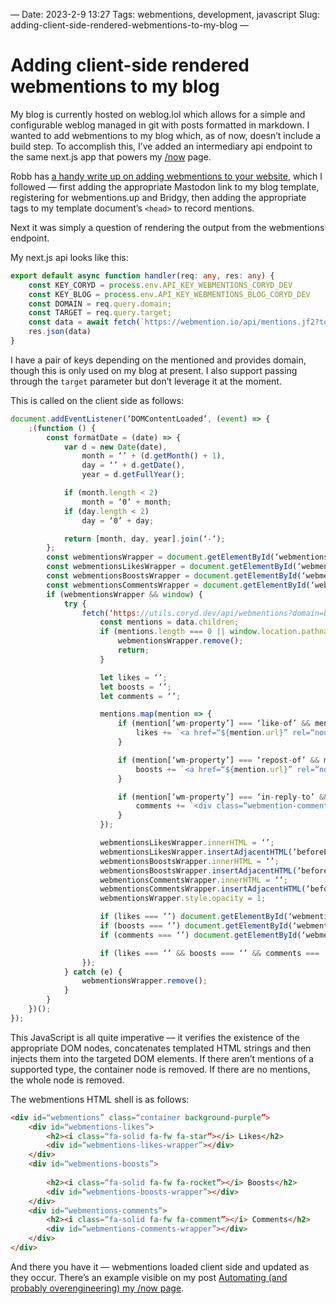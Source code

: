—
Date: 2023-2-9 13:27
Tags: webmentions, development, javascript
Slug: adding-client-side-rendered-webmentions-to-my-blog
—

# Adding client-side rendered webmentions to my blog

My blog is currently hosted on weblog.lol which allows for a simple and configurable weblog managed in git with posts formatted in markdown. I wanted to add webmentions to my blog which, as of now, doesn’t include a build step. To accomplish this, I’ve added an intermediary api endpoint to the same next.js app that powers my [/now](https://coryd.dev/now) page.

Robb has [a handy write up on adding webmentions to your website](https://rknight.me/adding-webmentions-to-your-site/), which I followed  — first adding the appropriate Mastodon link to my blog template, registering for webmentions.up and Bridgy, then adding the appropriate tags to my template document’s `<head>` to record mentions.

Next it was simply a question of rendering the output from the webmentions endpoint. 

My next.js api looks like this:

```typescript
export default async function handler(req: any, res: any) {
    const KEY_CORYD = process.env.API_KEY_WEBMENTIONS_CORYD_DEV
    const KEY_BLOG = process.env.API_KEY_WEBMENTIONS_BLOG_CORYD_DEV
    const DOMAIN = req.query.domain;
    const TARGET = req.query.target;
    const data = await fetch(`https://webmention.io/api/mentions.jf2?token=${DOMAIN === ‘coryd.dev’ ? KEY_CORYD : KEY_BLOG}${TARGET ? `&target=${TARGET}` : ‘’}&per-page=1000`).then((response) => response.json())
    res.json(data)
}
```

I have a pair of keys depending on the mentioned and provides domain, though this is only used on my blog at present. I also support passing through the `target` parameter but don’t leverage it at the moment.

This is called on the client side as follows:

```javascript
document.addEventListener(‘DOMContentLoaded’, (event) => {
    ;(function () {
        const formatDate = (date) => {
            var d = new Date(date),
                month = ‘’ + (d.getMonth() + 1),
                day = ‘’ + d.getDate(),
                year = d.getFullYear();

            if (month.length < 2)
                month = ‘0’ + month;
            if (day.length < 2)
                day = ‘0’ + day;

            return [month, day, year].join(‘-‘);
        };
        const webmentionsWrapper = document.getElementById(‘webmentions’);
        const webmentionsLikesWrapper = document.getElementById(‘webmentions-likes-wrapper’);
        const webmentionsBoostsWrapper = document.getElementById(‘webmentions-boosts-wrapper’);
        const webmentionsCommentsWrapper = document.getElementById(‘webmentions-comments-wrapper’);
        if (webmentionsWrapper && window) {
            try {
                fetch(‘https://utils.coryd.dev/api/webmentions?domain=blog.coryd.dev’).then((response) => response.json()).then(data => {
                    const mentions = data.children;
                    if (mentions.length === 0 || window.location.pathname === ‘/‘) {
                        webmentionsWrapper.remove();
                        return;
                    }

                    let likes = ‘’;
                    let boosts = ‘’;
                    let comments = ‘’;

                    mentions.map(mention => {
                        if (mention[‘wm-property’] === ‘like-of’ && mention[‘wm-target’].includes(window.location.href)) {
                            likes += `<a href=“${mention.url}” rel=“noopener noreferrer”><img class=“avatar” src=“${mention.author.photo}” alt=“${mention.author.name}” /></a>`
                        }

                        if (mention[‘wm-property’] === ‘repost-of’ && mention[‘wm-target’].includes(window.location.href)) {
                            boosts += `<a href=“${mention.url}” rel=“noopener noreferrer”><img class=“avatar” src=“${mention.author.photo}” alt=“${mention.author.name}” /></a>`
                        }

                        if (mention[‘wm-property’] === ‘in-reply-to’ && mention[‘wm-target’].includes(window.location.href)) {
                            comments += `<div class=“webmention-comment”><a href=“${mention.url}” rel=“noopener noreferrer”><div class=“webmention-comment-top”><img class=“avatar” src=“${mention.author.photo}” alt=“${mention.author.name}” /><div class=“time”>${formatDate(mention.published)}</div></div><div class=“comment-body”>${mention.content.text}</div></a></div>`
                        }
                    });

                    webmentionsLikesWrapper.innerHTML = ‘’;
                    webmentionsLikesWrapper.insertAdjacentHTML(‘beforeEnd’, likes);
                    webmentionsBoostsWrapper.innerHTML = ‘’;
                    webmentionsBoostsWrapper.insertAdjacentHTML(‘beforeEnd’, boosts);
                    webmentionsCommentsWrapper.innerHTML = ‘’;
                    webmentionsCommentsWrapper.insertAdjacentHTML(‘beforeEnd’, comments);
                    webmentionsWrapper.style.opacity = 1;

                    if (likes === ‘’) document.getElementById(‘webmentions-likes’).innerHTML === ‘’;
                    if (boosts === ‘’) document.getElementById(‘webmentions-boosts’).innerHTML === ‘’;
                    if (comments === ‘’) document.getElementById(‘webmentions-comments’).innerHTML === ‘’;

                    if (likes === ‘’ && boosts === ‘’ && comments === ‘’) webmentionsWrapper.remove();
                });
            } catch (e) {
                webmentionsWrapper.remove();
            }
        }
    })();
});

```

This JavaScript is all quite imperative — it verifies the existence of the appropriate DOM nodes, concatenates templated HTML strings and then injects them into the targeted DOM elements. If there aren’t mentions of a supported type, the container node is removed. If there are no mentions, the whole node is removed.

The webmentions HTML shell is as follows:

```html
<div id=“webmentions” class=“container background-purple”>
    <div id=“webmentions-likes”>
        <h2><i class=“fa-solid fa-fw fa-star”></i> Likes</h2>
        <div id=“webmentions-likes-wrapper”></div>
    </div>
    <div id=“webmentions-boosts”>
            
        <h2><i class=“fa-solid fa-fw fa-rocket”></i> Boosts</h2>
        <div id=“webmentions-boosts-wrapper”></div>
    </div>
    <div id=“webmentions-comments”>
        <h2><i class=“fa-solid fa-fw fa-comment”></i> Comments</h2>
        <div id=“webmentions-comments-wrapper”></div>
    </div>
</div>
```

And there you have it — webmentions loaded client side and updated as they occur. There’s an example visible on my post [Automating (and probably overengineering) my /now page](https://blog.coryd.dev/2023/02/automatingandprobablyoverengineeringmy-nowpage#webmentions).
